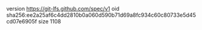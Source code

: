 version https://git-lfs.github.com/spec/v1
oid sha256:ee2a25af6c4dd2810b0a060d590b71d69a8fc934c60c80733e5d45cd07e6905f
size 1108
